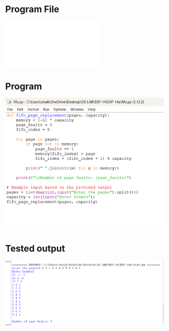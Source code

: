 # Program File
![program_file](fifo.py)

# Program
![program](fifo_program.png)

# Tested output
![Tested_output](fifo_output.png)
